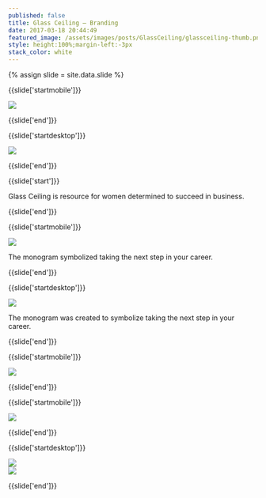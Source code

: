 ```yaml
---
published: false
title: Glass Ceiling — Branding
date: 2017-03-18 20:44:49
featured_image: /assets/images/posts/GlassCeiling/glassceiling-thumb.png
style: height:100%;margin-left:-3px
stack_color: white
---
```

{% assign slide = site.data.slide %}

{{slide['startmobile']}}

<div><img class='full-height' src='{{ site.url }}/assets/images/posts/GlassCeiling/glassceiling-1-mobile.jpg' srcset='{{ site.url }}/assets/images/posts/GlassCeiling/glassceiling-1-mobile.jpg 375w, {{ site.url }}/assets/images/posts/GlassCeiling/glassceiling-1-mobile@2x.jpg 750w, {{ site.url }}/assets/images/posts/GlassCeiling/glassceiling-1-mobile@3x.jpg 1125w'></div>

{{slide['end']}}

{{slide['startdesktop']}}

<div><img class='full-width' src='{{ site.url }}/assets/images/posts/GlassCeiling/glassceiling-1@2x.png' srcset='{{ site.url }}/assets/images/posts/GlassCeiling/glassceiling-1.png 1024w, {{ site.url }}/assets/images/posts/GlassCeiling/glassceiling-1@2x.png 2048w, {{ site.url }}/assets/images/posts/GlassCeiling/glassceiling-1@3x.png 3072w'></div>

{{slide['end']}}

{{slide['start']}}

Glass Ceiling is resource for women determined to succeed in business.

{{slide['end']}}

{{slide['startmobile']}}

<div><img class='full-height' src='{{ site.url }}/assets/images/posts/GlassCeiling/glassceiling-2-mobile.jpg' srcset='{{ site.url }}/assets/images/posts/GlassCeiling/glassceiling-2-mobile.jpg 375w, {{ site.url }}/assets/images/posts/GlassCeiling/glassceiling-2-mobile@2x.jpg 750w, {{ site.url }}/assets/images/posts/GlassCeiling/glassceiling-2-mobile@3x.jpg 1125w'></div>

<p class='bg'>The monogram symbolized taking the next step in your career.</p>

{{slide['end']}}

{{slide['startdesktop']}}

<div><img src='{{ site.url }}/assets/images/posts/GlassCeiling/glassceiling-2@2x.png' srcset='{{ site.url }}/assets/images/posts/GlassCeiling/glassceiling-2.png 794w, {{ site.url }}/assets/images/posts/GlassCeiling/glassceiling-2@2x.png 1588w, {{ site.url }}/assets/images/posts/GlassCeiling/glassceiling-2@3x.png 2382w'></div>

The monogram was created to symbolize taking the next step in your career.

{{slide['end']}}

{{slide['startmobile']}}

<div><img src='{{ site.url }}/assets/images/posts/GlassCeiling/glassceiling-3-mobile.png' srcset='{{ site.url }}/assets/images/posts/GlassCeiling/glassceiling-3-mobile.png 375w, {{ site.url }}/assets/images/posts/GlassCeiling/glassceiling-3-mobile@2x.png 750w, {{ site.url }}/assets/images/posts/GlassCeiling/glassceiling-3-mobile@3x.png 1125w'></div>

{{slide['end']}}

{{slide['startmobile']}}

<div><img class='full-height' src='{{ site.url }}/assets/images/posts/GlassCeiling/glassceiling-4-mobile.png' srcset='{{ site.url }}/assets/images/posts/GlassCeiling/glassceiling-4-mobile.png 375w, {{ site.url }}/assets/images/posts/GlassCeiling/glassceiling-4-mobile@2x.png 750w, {{ site.url }}/assets/images/posts/GlassCeiling/glassceiling-4-mobile@3x.png 1125w'></div>

<p class='bg-dark'></p>

{{slide['end']}}

{{slide['startdesktop']}}

<div><img src='{{ site.url }}/assets/images/posts/GlassCeiling/glassceiling-3@2x.png' srcset='{{ site.url }}/assets/images/posts/GlassCeiling/glassceiling-3.png 794w, {{ site.url }}/assets/images/posts/GlassCeiling/glassceiling-3@2x.png 1588w, {{ site.url }}/assets/images/posts/GlassCeiling/glassceiling-3@3x.png 2382w'></div>

<div><img src='{{ site.url }}/assets/images/posts/GlassCeiling/glassceiling-4@2x.png' srcset='{{ site.url }}/assets/images/posts/GlassCeiling/glassceiling-4.png 794w, {{ site.url }}/assets/images/posts/GlassCeiling/glassceiling-4@2x.png 1588w, {{ site.url }}/assets/images/posts/GlassCeiling/glassceiling-4@3x.png 2382w'></div>

{{slide['end']}}